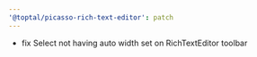 ```yaml
---
'@toptal/picasso-rich-text-editor': patch
---
```


- fix Select not having auto width set on RichTextEditor toolbar
